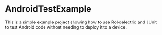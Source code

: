 AndroidTestExample
==================

This is a simple example project showing how to use Roboelectric and JUnit to test Android code without needing to deploy it to a device.
